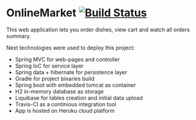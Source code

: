 # OnlineMarket   [![Build Status](https://travis-ci.org/VitaliyMi/OnlineMarket.svg?branch=master)](https://travis-ci.org/VitaliyMi/OnlineMarket)
This web application lets you order dishes, view cart and watch all orders summary.

Next technologies were used to deploy this project:
- Spring MVC for web-pages and controller
- Spring IoC for service layer
- Spring data + hibernate for persistence layer
- Gradle for project binaries build
- Spring boot with embedded tomcat as container
- H2 in-memory database as storage
- Liquibase for tables creation and initial data upload
- Travis-CI as a continious integration tool
- App is hosted on Heroku cloud platform
